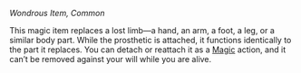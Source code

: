 _Wondrous Item, Common_

This magic item replaces a lost limb—a hand, an arm, a foot, a leg, or a similar body part. While the prosthetic is attached, it functions identically to the part it replaces. You can detach or reattach it as a [Magic](https://www.dndbeyond.com/sources/dnd/free-rules/rules-glossary#MagicAction) action, and it can’t be removed against your will while you are alive.